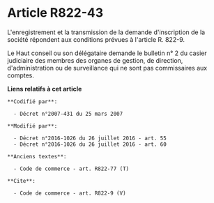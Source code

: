 # Article R822-43

L'enregistrement et la transmission de la demande d'inscription de la société répondent aux conditions prévues à l'article R.
822-9. 

Le Haut conseil ou son délégataire demande le bulletin n° 2 du casier judiciaire des membres des organes de gestion, de
direction, d'administration ou de surveillance qui ne sont pas commissaires aux comptes.

**Liens relatifs à cet article**

	**Codifié par**:

	  - Décret n°2007-431 du 25 mars 2007

	**Modifié par**:

	  - Décret n°2016-1026 du 26 juillet 2016 - art. 55
	  - Décret n°2016-1026 du 26 juillet 2016 - art. 60

	**Anciens textes**:

	  - Code de commerce - art. R822-77 (T)

	**Cite**:

	  - Code de commerce - art. R822-9 (V)
